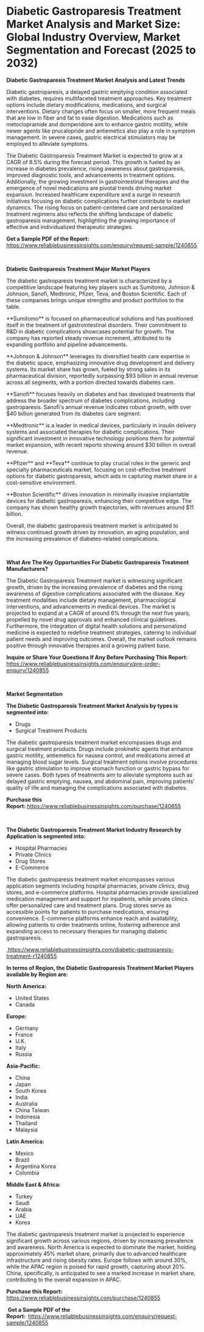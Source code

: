 <p><h1>Diabetic Gastroparesis Treatment Market Analysis and Market Size: Global Industry Overview, Market Segmentation and Forecast (2025 to 2032)</h1></p><p><strong>Diabetic Gastroparesis Treatment Market Analysis and Latest Trends</strong></p>
<p><p>Diabetic gastroparesis, a delayed gastric emptying condition associated with diabetes, requires multifaceted treatment approaches. Key treatment options include dietary modifications, medications, and surgical interventions. Dietary changes often focus on smaller, more frequent meals that are low in fiber and fat to ease digestion. Medications such as metoclopramide and domperidone aim to enhance gastric motility, while newer agents like prucalopride and antiemetics also play a role in symptom management. In severe cases, gastric electrical stimulators may be employed to alleviate symptoms.</p><p>The Diabetic Gastroparesis Treatment Market is expected to grow at a CAGR of 8.5% during the forecast period. This growth is fueled by an increase in diabetes prevalence, rising awareness about gastroparesis, improved diagnostic tools, and advancements in treatment options. Additionally, the growing investment in gastrointestinal therapies and the emergence of novel medications are pivotal trends driving market expansion. Increased healthcare expenditure and a surge in research initiatives focusing on diabetic complications further contribute to market dynamics. The rising focus on patient-centered care and personalized treatment regimens also reflects the shifting landscape of diabetic gastroparesis management, highlighting the growing importance of effective and individualized therapeutic strategies.</p></p>
<p><strong>Get a Sample PDF of the Report:&nbsp;</strong> <a href="https://www.reliablebusinessinsights.com/enquiry/request-sample/1240855?utm_campaign=97&utm_medium=2&utm_source=Github&utm_content=ia&utm_term=13042025&utm_id=diabetic-gastroparesis-treatment">https://www.reliablebusinessinsights.com/enquiry/request-sample/1240855</a></p>
<p>&nbsp;</p>
<p><strong>Diabetic Gastroparesis Treatment Major Market Players</strong></p>
<p><p>The diabetic gastroparesis treatment market is characterized by a competitive landscape featuring key players such as Sumitomo, Johnson & Johnson, Sanofi, Medtronic, Pfizer, Teva, and Boston Scientific. Each of these companies brings unique strengths and product portfolios to the table.</p><p>**Sumitomo** is focused on pharmaceutical solutions and has positioned itself in the treatment of gastrointestinal disorders. Their commitment to R&D in diabetic complications showcases potential for growth. The company has reported steady revenue increment, attributed to its expanding portfolio and pipeline advancements.</p><p>**Johnson & Johnson** leverages its diversified health care expertise in the diabetic space, emphasizing innovative drug development and delivery systems. Its market share has grown, fueled by strong sales in its pharmaceutical division, reportedly surpassing $93 billion in annual revenue across all segments, with a portion directed towards diabetes care.</p><p>**Sanofi** focuses heavily on diabetes and has developed treatments that address the broader spectrum of diabetes complications, including gastroparesis. Sanofi's annual revenue indicates robust growth, with over $40 billion generated from its diabetes care segment.</p><p>**Medtronic** is a leader in medical devices, particularly in insulin delivery systems and associated therapies for diabetic complications. Their significant investment in innovative technology positions them for potential market expansion, with recent reports showing around $30 billion in overall revenue.</p><p>**Pfizer** and **Teva** continue to play crucial roles in the generic and specialty pharmaceuticals market, focusing on cost-effective treatment options for diabetic gastroparesis, which aids in capturing market share in a cost-sensitive environment.</p><p>**Boston Scientific** drives innovation in minimally invasive implantable devices for diabetic gastroparesis, enhancing their competitive edge. The company has shown healthy growth trajectories, with revenues around $11 billion.</p><p>Overall, the diabetic gastroparesis treatment market is anticipated to witness continued growth driven by innovation, an aging population, and the increasing prevalence of diabetes-related complications.</p></p>
<p>&nbsp;</p>
<p><strong>What Are The Key Opportunities For Diabetic Gastroparesis Treatment Manufacturers?</strong></p>
<p><p>The Diabetic Gastroparesis Treatment market is witnessing significant growth, driven by the increasing prevalence of diabetes and the rising awareness of digestive complications associated with the disease. Key treatment modalities include dietary management, pharmacological interventions, and advancements in medical devices. The market is projected to expand at a CAGR of around 6% through the next five years, propelled by novel drug approvals and enhanced clinical guidelines. Furthermore, the integration of digital health solutions and personalized medicine is expected to redefine treatment strategies, catering to individual patient needs and improving outcomes. Overall, the market outlook remains positive through innovative therapies and a growing patient base.</p></p>
<p><strong>Inquire or Share Your Questions If Any Before Purchasing This Report:</strong> <a href="https://www.reliablebusinessinsights.com/enquiry/pre-order-enquiry/1240855?utm_campaign=97&utm_medium=2&utm_source=Github&utm_content=ia&utm_term=13042025&utm_id=diabetic-gastroparesis-treatment">https://www.reliablebusinessinsights.com/enquiry/pre-order-enquiry/1240855</a></p>
<p>&nbsp;</p>
<p><strong>Market Segmentation</strong></p>
<p><strong>The Diabetic Gastroparesis Treatment Market Analysis by types is segmented into:</strong></p>
<p><ul><li>Drugs</li><li>Surgical Treatment Products</li></ul></p>
<p><p>The diabetic gastroparesis treatment market encompasses drugs and surgical treatment products. Drugs include prokinetic agents that enhance gastric motility, antiemetics for nausea control, and medications aimed at managing blood sugar levels. Surgical treatment options involve procedures like gastric stimulation to improve stomach function or gastric bypass for severe cases. Both types of treatments aim to alleviate symptoms such as delayed gastric emptying, nausea, and abdominal pain, improving patients' quality of life and managing the complications associated with diabetes.</p></p>
<p><strong>Purchase this Report:&nbsp;</strong><a href="https://www.reliablebusinessinsights.com/purchase/1240855?utm_campaign=97&utm_medium=2&utm_source=Github&utm_content=ia&utm_term=13042025&utm_id=diabetic-gastroparesis-treatment">https://www.reliablebusinessinsights.com/purchase/1240855</a></p>
<p>&nbsp;</p>
<p><strong>The Diabetic Gastroparesis Treatment Market Industry Research by Application is segmented into:</strong></p>
<p><ul><li>Hospital Pharmacies</li><li>Private Clinics</li><li>Drug Stores</li><li>E-Commerce</li></ul></p>
<p><p>The diabetic gastroparesis treatment market encompasses various application segments including hospital pharmacies, private clinics, drug stores, and e-commerce platforms. Hospital pharmacies provide specialized medication management and support for inpatients, while private clinics offer personalized care and treatment plans. Drug stores serve as accessible points for patients to purchase medications, ensuring convenience. E-commerce platforms enhance reach and availability, allowing patients to order treatments online, fostering adherence and expanding access to necessary therapies for managing diabetic gastroparesis.</p></p>
<p><a href="https://www.reliablebusinessinsights.com/diabetic-gastroparesis-treatment-r1240855?utm_campaign=97&utm_medium=2&utm_source=Github&utm_content=ia&utm_term=13042025&utm_id=diabetic-gastroparesis-treatment">&nbsp;https://www.reliablebusinessinsights.com/diabetic-gastroparesis-treatment-r1240855</a></p>
<p><strong>In terms of Region, the Diabetic Gastroparesis Treatment Market Players available by Region are:</strong></p>
<p>
    <p> <strong> North America: </strong>
        <ul>
            <li>United States</li>
            <li>Canada</li>
        </ul>
        </p> 
    <p> <strong> Europe: </strong>
        <ul>
            <li>Germany</li>
            <li>France</li>
            <li>U.K.</li>
            <li>Italy</li>
            <li>Russia</li>
        </ul>
        </p> 
    <p> <strong> Asia-Pacific: </strong>
        <ul>
            <li>China</li>
            <li>Japan</li>
            <li>South Korea</li>
            <li>India</li>
            <li>Australia</li>
            <li>China Taiwan</li>
            <li>Indonesia</li>
            <li>Thailand</li>
            <li>Malaysia</li>
        </ul>
        </p> 
    <p> <strong> Latin America: </strong>
        <ul>
            <li>Mexico</li>
            <li>Brazil</li>
            <li>Argentina Korea</li>
            <li>Colombia</li>
        </ul>
        </p> 
    <p> <strong> Middle East & Africa: </strong>
        <ul>
            <li>Turkey</li>
            <li>Saudi</li>
            <li>Arabia</li>
            <li>UAE</li>
            <li>Korea</li>
        </ul>
    </p>
    </p>
<p><p>The diabetic gastroparesis treatment market is projected to experience significant growth across various regions, driven by increasing prevalence and awareness. North America is expected to dominate the market, holding approximately 45% market share, primarily due to advanced healthcare infrastructure and rising obesity rates. Europe follows with around 30%, while the APAC region is poised for rapid growth, capturing about 20%. China, specifically, is anticipated to see a marked increase in market share, contributing to the overall expansion in APAC.</p></p>
<p><strong>Purchase this Report: </strong><a href="https://www.reliablebusinessinsights.com/purchase/1240855?utm_campaign=97&utm_medium=2&utm_source=Github&utm_content=ia&utm_term=13042025&utm_id=diabetic-gastroparesis-treatment">https://www.reliablebusinessinsights.com/purchase/1240855</a></p>
<p>&nbsp;<strong>Get a Sample PDF of the Report:&nbsp;&nbsp;</strong><a href="https://www.reliablebusinessinsights.com/enquiry/request-sample/1240855?utm_campaign=97&utm_medium=2&utm_source=Github&utm_content=ia&utm_term=13042025&utm_id=diabetic-gastroparesis-treatment">https://www.reliablebusinessinsights.com/enquiry/request-sample/1240855</a></p>
<p><strong></strong></p>
<p><p></p><p></p><p></p></p>